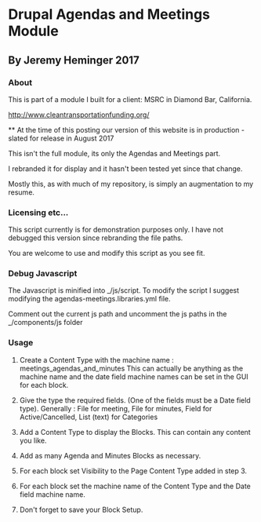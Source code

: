 # Drupal Agendas and Meetings Module 

## By Jeremy Heminger 2017 

### About

This is part of a module I built for a client: MSRC in Diamond Bar, California.

http://www.cleantransportationfunding.org/

** At the time of this posting our version of this website is in production - slated for release in August 2017

This isn't the full module, its only the Agendas and Meetings part.

I rebranded it for display and it hasn't been tested yet since that change.

Mostly this, as with much of my repository, is simply an augmentation to my resume.

### Licensing etc...

This script currently is for demonstration purposes only. I have not debugged this version since rebranding the file paths.

You are welcome to use and modify this script as you see fit.

### Debug Javascript

The Javascript is minified into _/js/script. To modify the script I suggest modifying the agendas-meetings.libraries.yml file.

Comment out the current js path and uncomment the js paths in the _/components/js folder

### Usage

1. Create a Content Type with the machine name : meetings_agendas_and_minutes
   This can actually be anything as the machine name and the date field machine names can be set in the GUI for each block.

2. Give the type the required fields. (One of the fields must be a Date field type).
   Generally : File for meeting, File for minutes, Field for Active/Cancelled, List (text) for Categories

3. Add a Content Type to display the Blocks. This can contain any content you like.

4. Add as many Agenda and Minutes Blocks as necessary.

5. For each block set Visibility to the Page Content Type added in step 3.

6. For each block set the machine name of the Content Type and the Date field machine name.

7. Don't forget to save your Block Setup.
